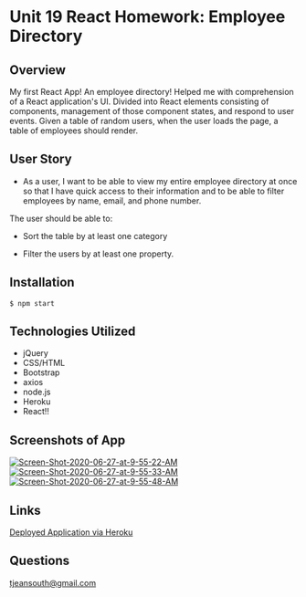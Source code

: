 # Unit 19 React Homework: Employee Directory

## Overview

My first React App! An employee directory! 
Helped me with comprehension of a React application's UI. Divided into React elements consisting of components, management of those component states, and respond to user events. Given a table of random users, when the user loads the page, a table of employees should render. 

## User Story

* As a user, I want to be able to view my entire employee directory at once so that I have quick access to their information and to be able to filter employees by name, email, and phone number.

The user should be able to:

  * Sort the table by at least one category

  * Filter the users by at least one property.

## Installation
  ``` $ npm start ```

## Technologies Utilized
  * jQuery
  * CSS/HTML
  * Bootstrap
  * axios
  * node.js
  * Heroku
  * React!!

## Screenshots of App
<a href="https://ibb.co/PDfwhQV"><img src="https://i.ibb.co/J3M57QS/Screen-Shot-2020-06-27-at-9-55-22-AM.png" alt="Screen-Shot-2020-06-27-at-9-55-22-AM" border="0"></a>
<a href="https://ibb.co/hYgd8Qm"><img src="https://i.ibb.co/mNRyzZc/Screen-Shot-2020-06-27-at-9-55-33-AM.png" alt="Screen-Shot-2020-06-27-at-9-55-33-AM" border="0"></a>
<a href="https://ibb.co/569SBVJ"><img src="https://i.ibb.co/Y3W1pGV/Screen-Shot-2020-06-27-at-9-55-48-AM.png" alt="Screen-Shot-2020-06-27-at-9-55-48-AM" border="0"></a>

## Links
[Deployed Application via Heroku](https://reactemployeedirectory01.herokuapp.com/)

## Questions
tjeansouth@gmail.com


